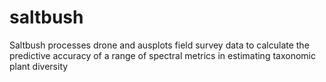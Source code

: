 # saltbush
Saltbush processes drone and ausplots field survey data to calculate the predictive accuracy of a range of spectral metrics
in estimating taxonomic plant diversity
